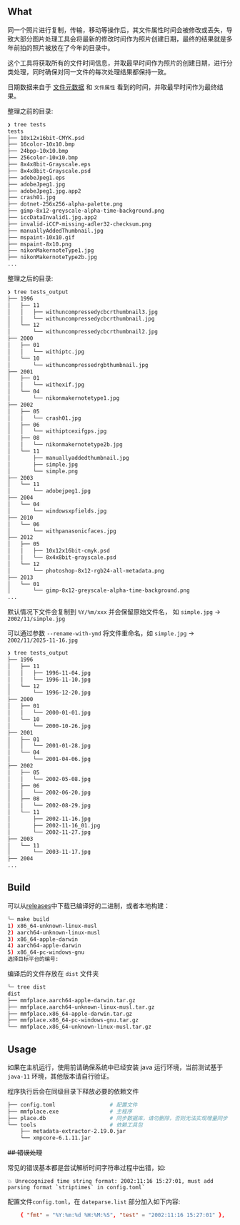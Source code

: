 ## What

同一个照片进行复制，传输，移动等操作后，其文件属性时间会被修改或丢失，导致大部分图片处理工具会将最新的修改时间作为照片创建日期，最终的结果就是多年前拍的照片被放在了今年的目录中。

这个工具将获取所有的文件时间信息，并取最早时间作为照片的创建日期，进行分类处理，同时确保对同一文件的每次处理结果都保持一致。

日期数据来自于 [文件元数据](https://github.com/drewnoakes/metadata-extractor) 和 `文件属性` 看到的时间，并取最早时间作为最终结果。

整理之前的目录:

```bash
❯ tree tests
tests
├── 10x12x16bit-CMYK.psd
├── 16color-10x10.bmp
├── 24bpp-10x10.bmp
├── 256color-10x10.bmp
├── 8x4x8bit-Grayscale.eps
├── 8x4x8bit-Grayscale.psd
├── adobeJpeg1.eps
├── adobeJpeg1.jpg
├── adobeJpeg1.jpg.app2
├── crash01.jpg
├── dotnet-256x256-alpha-palette.png
├── gimp-8x12-greyscale-alpha-time-background.png
├── iccDataInvalid1.jpg.app2
├── invalid-iCCP-missing-adler32-checksum.png
├── manuallyAddedThumbnail.jpg
├── mspaint-10x10.gif
├── mspaint-8x10.png
├── nikonMakernoteType1.jpg
├── nikonMakernoteType2b.jpg
...

```

整理之后的目录:

```bash
❯ tree tests_output
├── 1996
│   ├── 11
│   │   ├── withuncompressedycbcrthumbnail3.jpg
│   │   └── withuncompressedycbcrthumbnail.jpg
│   └── 12
│       └── withuncompressedycbcrthumbnail2.jpg
├── 2000
│   ├── 01
│   │   └── withiptc.jpg
│   └── 10
│       └── withuncompressedrgbthumbnail.jpg
├── 2001
│   ├── 01
│   │   └── withexif.jpg
│   └── 04
│       └── nikonmakernotetype1.jpg
├── 2002
│   ├── 05
│   │   └── crash01.jpg
│   ├── 06
│   │   └── withiptcexifgps.jpg
│   ├── 08
│   │   └── nikonmakernotetype2b.jpg
│   └── 11
│       ├── manuallyaddedthumbnail.jpg
│       ├── simple.jpg
│       └── simple.png
├── 2003
│   └── 11
│       └── adobejpeg1.jpg
├── 2004
│   └── 04
│       └── windowsxpfields.jpg
├── 2010
│   └── 06
│       └── withpanasonicfaces.jpg
├── 2012
│   ├── 05
│   │   ├── 10x12x16bit-cmyk.psd
│   │   └── 8x4x8bit-grayscale.psd
│   └── 12
│       └── photoshop-8x12-rgb24-all-metadata.png
├── 2013
│   └── 01
│       └── gimp-8x12-greyscale-alpha-time-background.png
...
```

默认情况下文件会复制到 `%Y/%m/xxx` 并会保留原始文件名， 如 `simple.jpg` -> `2002/11/simple.jpg`

可以通过参数 `--rename-with-ymd` 将文件重命名，如 `simple.jpg` -> `2002/11/2025-11-16.jpg`

```bash
❯ tree tests_output
├── 1996
│   ├── 11
│   │   ├── 1996-11-04.jpg
│   │   └── 1996-11-10.jpg
│   └── 12
│       └── 1996-12-20.jpg
├── 2000
│   ├── 01
│   │   └── 2000-01-01.jpg
│   └── 10
│       └── 2000-10-26.jpg
├── 2001
│   ├── 01
│   │   └── 2001-01-28.jpg
│   └── 04
│       └── 2001-04-06.jpg
├── 2002
│   ├── 05
│   │   └── 2002-05-08.jpg
│   ├── 06
│   │   └── 2002-06-20.jpg
│   ├── 08
│   │   └── 2002-08-29.jpg
│   └── 11
│       ├── 2002-11-16.jpg
│       ├── 2002-11-16_01.jpg
│       └── 2002-11-27.jpg
├── 2003
│   └── 11
│       └── 2003-11-17.jpg
├── 2004
...
```

## Build

可以从[releases](https://github.com/idhyt/mmfplace/releases)中下载已编译好的二进制，或者本地构建：

```bash
╰─ make build
1) x86_64-unknown-linux-musl
2) aarch64-unknown-linux-musl
3) x86_64-apple-darwin
4) aarch64-apple-darwin
5) x86_64-pc-windows-gnu
选择目标平台的编号:
```

编译后的文件存放在 `dist` 文件夹

```bash
╰─ tree dist
dist
├── mmfplace.aarch64-apple-darwin.tar.gz
├── mmfplace.aarch64-unknown-linux-musl.tar.gz
├── mmfplace.x86_64-apple-darwin.tar.gz
├── mmfplace.x86_64-pc-windows-gnu.tar.gz
└── mmfplace.x86_64-unknown-linux-musl.tar.gz
```

## Usage

如果在主机运行，使用前请确保系统中已经安装 java 运行环境，当前测试基于 `java-11` 环境，其他版本请自行验证。

程序执行后会在同级目录下释放必要的依赖文件

```bash
├── config.toml                 # 配置文件
├── mmfplace.exe                # 主程序
├── place.db                    # 同步数据库，请勿删除，否则无法实现增量同步
└── tools                       # 依赖工具包
    ├── metadata-extractor-2.19.0.jar
    └── xmpcore-6.1.11.jar
````


~~## 错误处理~~

常见的错误基本都是尝试解析时间字符串过程中出错，如:

```
💥 Unrecognized time string format: 2002:11:16 15:27:01, must add parsing format `striptimes` in config.toml`
```

配置文件`config.toml`，在 `dateparse.list` 部分加入如下内容:

```toml
    { "fmt" = "%Y:%m:%d %H:%M:%S", "test" = "2002:11:16 15:27:01" },
```

